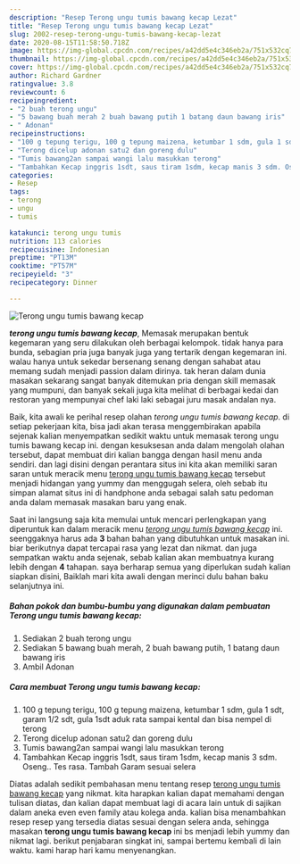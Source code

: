 ```yaml
---
description: "Resep Terong ungu tumis bawang kecap Lezat"
title: "Resep Terong ungu tumis bawang kecap Lezat"
slug: 2002-resep-terong-ungu-tumis-bawang-kecap-lezat
date: 2020-08-15T11:58:50.718Z
image: https://img-global.cpcdn.com/recipes/a42dd5e4c346eb2a/751x532cq70/terong-ungu-tumis-bawang-kecap-foto-resep-utama.jpg
thumbnail: https://img-global.cpcdn.com/recipes/a42dd5e4c346eb2a/751x532cq70/terong-ungu-tumis-bawang-kecap-foto-resep-utama.jpg
cover: https://img-global.cpcdn.com/recipes/a42dd5e4c346eb2a/751x532cq70/terong-ungu-tumis-bawang-kecap-foto-resep-utama.jpg
author: Richard Gardner
ratingvalue: 3.8
reviewcount: 6
recipeingredient:
- "2 buah terong ungu"
- "5 bawang buah merah 2 buah bawang putih 1 batang daun bawang iris"
- " Adonan"
recipeinstructions:
- "100 g tepung terigu, 100 g tepung maizena, ketumbar 1 sdm, gula 1 sdt, garam 1/2 sdt, gula 1sdt aduk rata sampai kental dan bisa nempel di terong"
- "Terong dicelup adonan satu2 dan goreng dulu"
- "Tumis bawang2an sampai wangi lalu masukkan terong"
- "Tambahkan Kecap inggris 1sdt, saus tiram 1sdm, kecap manis 3 sdm. Oseng.. Tes rasa. Tambah Garam sesuai selera"
categories:
- Resep
tags:
- terong
- ungu
- tumis

katakunci: terong ungu tumis 
nutrition: 113 calories
recipecuisine: Indonesian
preptime: "PT13M"
cooktime: "PT57M"
recipeyield: "3"
recipecategory: Dinner

---
```



![Terong ungu tumis bawang kecap](https://img-global.cpcdn.com/recipes/a42dd5e4c346eb2a/751x532cq70/terong-ungu-tumis-bawang-kecap-foto-resep-utama.jpg)

<b><i>terong ungu tumis bawang kecap</i></b>, Memasak merupakan bentuk kegemaran yang seru dilakukan oleh berbagai kelompok. tidak hanya para bunda, sebagian pria juga banyak juga yang tertarik dengan kegemaran ini. walau hanya untuk sekedar bersenang senang dengan sahabat atau memang sudah menjadi passion dalam dirinya. tak heran dalam dunia masakan sekarang sangat banyak ditemukan pria dengan skill memasak yang mumpuni, dan banyak sekali juga kita melihat di berbagai kedai dan restoran yang mempunyai chef laki laki sebagai juru masak andalan nya.

Baik, kita awali ke perihal resep olahan <i>terong ungu tumis bawang kecap</i>. di setiap pekerjaan kita, bisa jadi akan terasa menggembirakan apabila sejenak kalian menyempatkan sedikit waktu untuk memasak terong ungu tumis bawang kecap ini. dengan kesuksesan anda dalam mengolah olahan tersebut, dapat membuat diri kalian bangga dengan hasil menu anda sendiri. dan lagi disini dengan perantara situs ini kita akan memiliki saran saran untuk meracik menu <u>terong ungu tumis bawang kecap</u> tersebut menjadi hidangan yang yummy dan menggugah selera, oleh sebab itu simpan alamat situs ini di handphone anda sebagai salah satu pedoman anda dalam memasak masakan baru yang enak.




Saat ini langsung saja kita memulai untuk mencari perlengkapan yang diperuntuk kan dalam meracik menu <u><i>terong ungu tumis bawang kecap</i></u> ini. seenggaknya harus ada <b>3</b> bahan bahan yang dibutuhkan untuk masakan ini. biar berikutnya dapat tercapai rasa yang lezat dan nikmat. dan juga sempatkan waktu anda sejenak, sebab kalian akan membuatnya kurang lebih dengan <b>4</b> tahapan. saya berharap semua yang diperlukan sudah kalian siapkan disini, Baiklah mari kita awali dengan merinci dulu bahan baku selanjutnya ini.

<!--inarticleads1-->

##### Bahan pokok dan bumbu-bumbu yang digunakan dalam pembuatan Terong ungu tumis bawang kecap:

1. Sediakan 2 buah terong ungu
1. Sediakan 5 bawang buah merah, 2 buah bawang putih, 1 batang daun bawang iris
1. Ambil  Adonan




<!--inarticleads2-->

##### Cara membuat Terong ungu tumis bawang kecap:

1. 100 g tepung terigu, 100 g tepung maizena, ketumbar 1 sdm, gula 1 sdt, garam 1/2 sdt, gula 1sdt aduk rata sampai kental dan bisa nempel di terong
1. Terong dicelup adonan satu2 dan goreng dulu
1. Tumis bawang2an sampai wangi lalu masukkan terong
1. Tambahkan Kecap inggris 1sdt, saus tiram 1sdm, kecap manis 3 sdm. Oseng.. Tes rasa. Tambah Garam sesuai selera




Diatas adalah sedikit pembahasan menu tentang resep <u>terong ungu tumis bawang kecap</u> yang nikmat. kita harapkan kalian dapat memahami dengan tulisan diatas, dan kalian dapat membuat lagi di acara lain untuk di sajikan dalam aneka even even family atau kolega anda. kalian bisa menambahkan resep resep yang tersedia diatas sesuai dengan selera anda, sehingga masakan <b>terong ungu tumis bawang kecap</b> ini bs menjadi lebih yummy dan nikmat lagi. berikut penjabaran singkat ini, sampai bertemu kembali di lain waktu. kami harap hari kamu menyenangkan.
